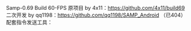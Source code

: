 Samp-0.69 Build 
60-FPS
原项目 by 4x11：https://github.com/4x11/build69
二次开发 by qq1198：https://github.com/qq1198/SAMP_Android （已404）
配套指令发送工具：

